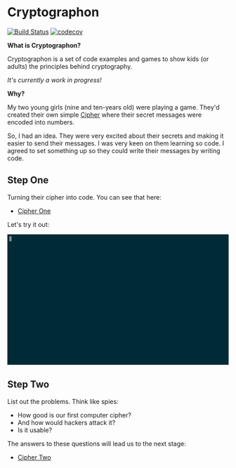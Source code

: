 # Cryptographon

[![Build Status](https://circleci.com/gh/avastmick/cryptographon.svg?style=shield&circle-token=f40a3b3ae9fbb884696ec26209d862506805838d)](https://circleci.com/gh/avastmick/cryptographon) [![codecov](https://codecov.io/gh/avastmick/cryptographon/branch/develop/graph/badge.svg)](https://codecov.io/gh/avastmick/cryptographon)

**What is Cryptographon?**

Cryptographon is a set of code examples and games to show kids (or adults) the principles behind cryptography.

*It's currently a work in progress!*

**Why?**

My two young girls (nine and ten-years old) were playing a game. They'd created their own simple [Cipher](https://en.wikipedia.org/wiki/Cipher) where their secret messages were encoded into numbers.

So, I had an idea. They were very excited about their secrets and making it easier to send their messages. I was very keen on them learning so code. I agreed to set something up so they could write their messages by writing code.

## Step One

Turning their cipher into code. You can see that here:

- [Cipher One](cipher-one/README.md)

Let's try it out:

![Cipher-one](img/cipher-one.gif)

## Step Two

List out the problems. Think like spies:

- How good is our first computer cipher?
- And how would hackers attack it?
- Is it usable?

The answers to these questions will lead us to the next stage:

- [Cipher Two](cipher-two/README.md)
